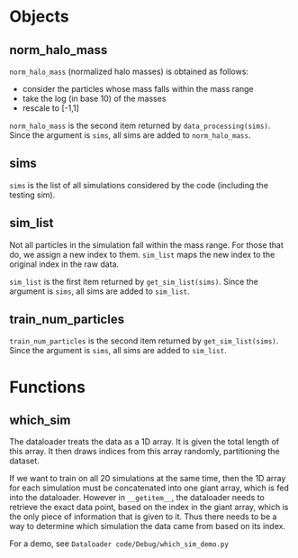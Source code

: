 # Objects

## norm_halo_mass
`norm_halo_mass` (normalized halo masses) is obtained as follows:
- consider the particles whose mass falls within the mass range
- take the log (in base 10) of the masses
- rescale to [-1,1]

`norm_halo_mass` is the second item returned by `data_processing(sims)`. Since the argument is `sims`, all sims are added to `norm_halo_mass`.

## sims
`sims` is the list of all simulations considered by the code (including the testing sim).

## sim_list
Not all particles in the simulation fall within the mass range. For those that do, we assign a new index to them. `sim_list` maps the new index to the original index in the raw data.

`sim_list` is the first item returned by `get_sim_list(sims)`. Since the argument is `sims`, all sims are added to `sim_list`.

## train_num_particles
`train_num_particles` is the second item returned by `get_sim_list(sims)`. Since the argument is `sims`, all sims are added to `sim_list`.

# Functions

## which_sim
The dataloader treats the data as a 1D array. It is given the total length of this array. It then draws indices from this array randomly, 
partitioning the dataset.

If we want to train on all 20 simulations at the same time, then the 1D array for each simulation must be concatenated into one giant 
array, which is fed into the dataloader. However in `__getitem__`, the dataloader needs to retrieve the exact data point, based on
the index in the giant array, which is the only piece of information that is given to it. Thus there needs to be a way to determine 
which simulation the data came from based on its index.

For a demo, see `Dataloader code/Debug/which_sim_demo.py`
